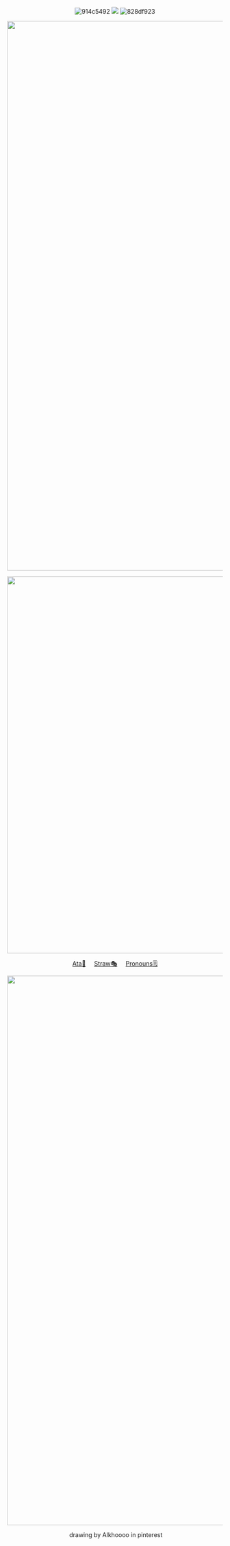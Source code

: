 <div align="center">

<div align="center">
  
![914c5492](https://github.com/user-attachments/assets/517c4812-c9f4-4122-8abb-df473b89dff3)   ![](https://komarev.com/ghpvc/?username=Dreamloby&color=ad2838&label=Really+cool+people+:D)   ![828df923](https://github.com/user-attachments/assets/f7862cfd-183d-4a54-bf75-1b851d1b5c8f)

<p align="center">
  <img src="https://github.com/user-attachments/assets/75054d9d-18a1-4ae8-bbe6-33c7edfc5038"width="1280">
</p>
<p align="center">
  <img src="https://github.com/user-attachments/assets/ae91e1f8-d0be-46d5-b3f8-ba6d61f97798"width="878">
  
   [Ata🎀](https://endlesstragedy.atabook.org/)‎ ‎  ‎  ‎  ‎ [Straw🎭](https://endlesstragedy.straw.page/) ‎  ‎  ‎  ‎ [Pronouns🗒](https://en.pronouns.page/@Dreamloby)
<p align="center">
  <img src="https://github.com/user-attachments/assets/7702a7ae-bdd5-4358-947e-4d48599c53b3"width="1280">
</p>
‎
drawing by Alkhoooo in pinterest 

‎


